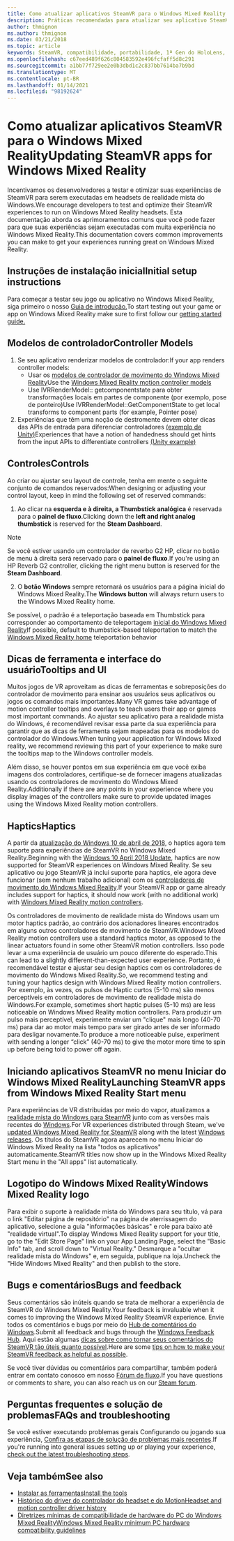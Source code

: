 ```yaml
---
title: Como atualizar aplicativos SteamVR para o Windows Mixed Reality
description: Práticas recomendadas para atualizar seu aplicativo SteamVR para maximizar a compatibilidade com headsets de realidade mista do Windows.
author: thmignon
ms.author: thmignon
ms.date: 03/21/2018
ms.topic: article
keywords: SteamVR, compatibilidade, portabilidade, 1ª Gen do HoloLens, headset de realidade misturada, headset da realidade do Windows, fone de ouvido, migração, Windows 10, fluxo, controladores de movimento, haptics
ms.openlocfilehash: c67eed489f626c804583592e496fcfaff5d8c291
ms.sourcegitcommit: a1bb77f729ee2e0b3dbd1c2c837bb7614ba7b9bd
ms.translationtype: MT
ms.contentlocale: pt-BR
ms.lasthandoff: 01/14/2021
ms.locfileid: "98192624"
---
```

# <a name="updating-steamvr-apps-for-windows-mixed-reality"></a><span data-ttu-id="c3112-104">Como atualizar aplicativos SteamVR para o Windows Mixed Reality</span><span class="sxs-lookup"><span data-stu-id="c3112-104">Updating SteamVR apps for Windows Mixed Reality</span></span>

<span data-ttu-id="c3112-105">Incentivamos os desenvolvedores a testar e otimizar suas experiências de SteamVR para serem executadas em headsets de realidade mista do Windows.</span><span class="sxs-lookup"><span data-stu-id="c3112-105">We encourage developers to test and optimize their SteamVR experiences to run on Windows Mixed Reality headsets.</span></span> <span data-ttu-id="c3112-106">Esta documentação aborda os aprimoramentos comuns que você pode fazer para que suas experiências sejam executadas com muita experiência no Windows Mixed Reality.</span><span class="sxs-lookup"><span data-stu-id="c3112-106">This documentation covers common improvements you can make to get your experiences running great on Windows Mixed Reality.</span></span>

## <a name="initial-setup-instructions"></a><span data-ttu-id="c3112-107">Instruções de instalação inicial</span><span class="sxs-lookup"><span data-stu-id="c3112-107">Initial setup instructions</span></span>

<span data-ttu-id="c3112-108">Para começar a testar seu jogo ou aplicativo no Windows Mixed Reality, siga primeiro o nosso [Guia de introdução.](https://aka.ms/WindowsMixedRealitySteamVR)</span><span class="sxs-lookup"><span data-stu-id="c3112-108">To start testing out your game or app on Windows Mixed Reality make sure to first follow our [getting started guide.](https://aka.ms/WindowsMixedRealitySteamVR)</span></span>

## <a name="controller-models"></a><span data-ttu-id="c3112-109">Modelos de controlador</span><span class="sxs-lookup"><span data-stu-id="c3112-109">Controller Models</span></span>

1. <span data-ttu-id="c3112-110">Se seu aplicativo renderizar modelos de controlador:</span><span class="sxs-lookup"><span data-stu-id="c3112-110">If your app renders controller models:</span></span>
    * <span data-ttu-id="c3112-111">Usar os [modelos de controlador de movimento do Windows Mixed Reality](../../design/motion-controllers.md#rendering-the-motion-controller-model)</span><span class="sxs-lookup"><span data-stu-id="c3112-111">Use the [Windows Mixed Reality motion controller models](../../design/motion-controllers.md#rendering-the-motion-controller-model)</span></span>
    * <span data-ttu-id="c3112-112">Use IVRRenderModel:: getcomponentstate para obter transformações locais em partes de componente (por exemplo, pose de ponteiro)</span><span class="sxs-lookup"><span data-stu-id="c3112-112">Use IVRRenderModel::GetComponentState to get local transforms to component parts (for example, Pointer pose)</span></span>
2. <span data-ttu-id="c3112-113">Experiências que têm uma noção de destromente devem obter dicas das APIs de entrada para diferenciar controladores [(exemplo de Unity)](../unity/motion-controllers-in-unity.md#unity-buttonaxis-mapping-table)</span><span class="sxs-lookup"><span data-stu-id="c3112-113">Experiences that have a notion of handedness should get hints from the input APIs to differentiate controllers [(Unity example)](../unity/motion-controllers-in-unity.md#unity-buttonaxis-mapping-table)</span></span>

## <a name="controls"></a><span data-ttu-id="c3112-114">Controles</span><span class="sxs-lookup"><span data-stu-id="c3112-114">Controls</span></span>

<span data-ttu-id="c3112-115">Ao criar ou ajustar seu layout de controle, tenha em mente o seguinte conjunto de comandos reservados:</span><span class="sxs-lookup"><span data-stu-id="c3112-115">When designing or adjusting your control layout, keep in mind the following set of reserved commands:</span></span>
1. <span data-ttu-id="c3112-116">Ao clicar na **esquerda e à direita, a Thumbstick analógica** é reservada para o **painel de fluxo**.</span><span class="sxs-lookup"><span data-stu-id="c3112-116">Clicking down the **left and right analog thumbstick** is reserved for the **Steam Dashboard**.</span></span>

> [!NOTE]
> <span data-ttu-id="c3112-117">Se você estiver usando um controlador de reverbo G2 HP, clicar no botão de menu à direita será reservado para o **painel de fluxo**.</span><span class="sxs-lookup"><span data-stu-id="c3112-117">If you're using an HP Reverb G2 controller, clicking the right menu button is reserved for the **Steam Dashboard**.</span></span>

2. <span data-ttu-id="c3112-118">O **botão Windows** sempre retornará os usuários para a página inicial do Windows Mixed Reality.</span><span class="sxs-lookup"><span data-stu-id="c3112-118">The **Windows button** will always return users to the Windows Mixed Reality home.</span></span>

<span data-ttu-id="c3112-119">Se possível, o padrão é a teleportação baseada em Thumbstick para corresponder ao comportamento de teleportagem [inicial do Windows Mixed Reality](../../discover/navigating-the-windows-mixed-reality-home.md#getting-around-your-home)</span><span class="sxs-lookup"><span data-stu-id="c3112-119">If possible, default to thumbstick-based teleportation to match the [Windows Mixed Reality home](../../discover/navigating-the-windows-mixed-reality-home.md#getting-around-your-home) teleportation behavior</span></span>

## <a name="tooltips-and-ui"></a><span data-ttu-id="c3112-120">Dicas de ferramenta e interface do usuário</span><span class="sxs-lookup"><span data-stu-id="c3112-120">Tooltips and UI</span></span>

<span data-ttu-id="c3112-121">Muitos jogos de VR aproveitam as dicas de ferramentas e sobreposições do controlador de movimento para ensinar aos usuários seus aplicativos ou jogos os comandos mais importantes.</span><span class="sxs-lookup"><span data-stu-id="c3112-121">Many VR games take advantage of motion controller tooltips and overlays to teach users their app or games most important commands.</span></span> <span data-ttu-id="c3112-122">Ao ajustar seu aplicativo para a realidade mista do Windows, é recomendável revisar essa parte da sua experiência para garantir que as dicas de ferramenta sejam mapeadas para os modelos do controlador do Windows.</span><span class="sxs-lookup"><span data-stu-id="c3112-122">When tuning your application for Windows Mixed reality, we recommend reviewing this part of your experience to make sure the tooltips map to the Windows controller models.</span></span>

<span data-ttu-id="c3112-123">Além disso, se houver pontos em sua experiência em que você exiba imagens dos controladores, certifique-se de fornecer imagens atualizadas usando os controladores de movimento do Windows Mixed Reality.</span><span class="sxs-lookup"><span data-stu-id="c3112-123">Additionally if there are any points in your experience where you display images of the controllers make sure to provide updated images using the Windows Mixed Reality motion controllers.</span></span>

## <a name="haptics"></a><span data-ttu-id="c3112-124">Haptics</span><span class="sxs-lookup"><span data-stu-id="c3112-124">Haptics</span></span>

<span data-ttu-id="c3112-125">A partir da [atualização do Windows 10 de abril de 2018](https://docs.microsoft.com/windows/mixed-reality/enthusiast-guide/release-notes-april-2018), o haptics agora tem suporte para experiências de SteamVR no Windows Mixed Reality.</span><span class="sxs-lookup"><span data-stu-id="c3112-125">Beginning with the [Windows 10 April 2018 Update](https://docs.microsoft.com/windows/mixed-reality/enthusiast-guide/release-notes-april-2018), haptics are now supported for SteamVR experiences on Windows Mixed Reality.</span></span> <span data-ttu-id="c3112-126">Se seu aplicativo ou jogo SteamVR já inclui suporte para haptics, ele agora deve funcionar (sem nenhum trabalho adicional) com os [controladores de movimento do Windows Mixed Reality](../../design/motion-controllers.md).</span><span class="sxs-lookup"><span data-stu-id="c3112-126">If your SteamVR app or game already includes support for haptics, it should now work (with no additional work) with [Windows Mixed Reality motion controllers](../../design/motion-controllers.md).</span></span>

<span data-ttu-id="c3112-127">Os controladores de movimento de realidade mista do Windows usam um motor haptics padrão, ao contrário dos acionadores lineares encontrados em alguns outros controladores de movimento de SteamVR.</span><span class="sxs-lookup"><span data-stu-id="c3112-127">Windows Mixed Reality motion controllers use a standard haptics motor, as opposed to the linear actuators found in some other SteamVR motion controllers.</span></span> <span data-ttu-id="c3112-128">Isso pode levar a uma experiência de usuário um pouco diferente do esperado.</span><span class="sxs-lookup"><span data-stu-id="c3112-128">This can lead to a slightly different-than-expected user experience.</span></span> <span data-ttu-id="c3112-129">Portanto, é recomendável testar e ajustar seu design haptics com os controladores de movimento do Windows Mixed Reality.</span><span class="sxs-lookup"><span data-stu-id="c3112-129">So, we recommend testing and tuning your haptics design with Windows Mixed Reality motion controllers.</span></span> <span data-ttu-id="c3112-130">Por exemplo, às vezes, os pulsos de Haptic curtos (5-10 ms) são menos perceptíveis em controladores de movimento de realidade mista do Windows.</span><span class="sxs-lookup"><span data-stu-id="c3112-130">For example, sometimes short haptic pulses (5-10 ms) are less noticeable on Windows Mixed Reality motion controllers.</span></span> <span data-ttu-id="c3112-131">Para produzir um pulso mais perceptível, experimente enviar um "clique" mais longo (40-70 ms) para dar ao motor mais tempo para ser girado antes de ser informado para desligar novamente.</span><span class="sxs-lookup"><span data-stu-id="c3112-131">To produce a more noticeable pulse, experiment with sending a longer “click” (40-70 ms) to give the motor more time to spin up before being told to power off again.</span></span>

## <a name="launching-steamvr-apps-from-windows-mixed-reality-start-menu"></a><span data-ttu-id="c3112-132">Iniciando aplicativos SteamVR no menu Iniciar do Windows Mixed Reality</span><span class="sxs-lookup"><span data-stu-id="c3112-132">Launching SteamVR apps from Windows Mixed Reality Start menu</span></span>

<span data-ttu-id="c3112-133">Para experiências de VR distribuídas por meio do vapor, atualizamos a [realidade mista do Windows para SteamVR](https://steamcommunity.com/games/719950/announcements/detail/1687045485866139800) junto com as versões mais recentes do [Windows](https://insider.windows.com).</span><span class="sxs-lookup"><span data-stu-id="c3112-133">For VR experiences distributed through Steam, we've [updated Windows Mixed Reality for SteamVR](https://steamcommunity.com/games/719950/announcements/detail/1687045485866139800) along with the latest [Windows releases](https://insider.windows.com).</span></span> <span data-ttu-id="c3112-134">Os títulos do SteamVR agora aparecem no menu Iniciar do Windows Mixed Reality na lista "todos os aplicativos" automaticamente.</span><span class="sxs-lookup"><span data-stu-id="c3112-134">SteamVR titles now show up in the Windows Mixed Reality Start menu in the "All apps" list automatically.</span></span>

## <a name="windows-mixed-reality-logo"></a><span data-ttu-id="c3112-135">Logotipo do Windows Mixed Reality</span><span class="sxs-lookup"><span data-stu-id="c3112-135">Windows Mixed Reality logo</span></span>

<span data-ttu-id="c3112-136">Para exibir o suporte à realidade mista do Windows para seu título, vá para o link "Editar página de repositório" na página de aterrissagem do aplicativo, selecione a guia "informações básicas" e role para baixo até "realidade virtual".</span><span class="sxs-lookup"><span data-stu-id="c3112-136">To display Windows Mixed Reality support for your title, go to the "Edit Store Page" link on your App Landing Page, select the "Basic Info" tab, and scroll down to "Virtual Reality."</span></span> <span data-ttu-id="c3112-137">Desmarque a "ocultar realidade mista do Windows" e, em seguida, publique na loja.</span><span class="sxs-lookup"><span data-stu-id="c3112-137">Uncheck the "Hide Windows Mixed Reality" and then publish to the store.</span></span>

## <a name="bugs-and-feedback"></a><span data-ttu-id="c3112-138">Bugs e comentários</span><span class="sxs-lookup"><span data-stu-id="c3112-138">Bugs and feedback</span></span>

<span data-ttu-id="c3112-139">Seus comentários são inúteis quando se trata de melhorar a experiência de SteamVR do Windows Mixed Reality.</span><span class="sxs-lookup"><span data-stu-id="c3112-139">Your feedback is invaluable when it comes to improving the Windows Mixed Reality SteamVR experience.</span></span> <span data-ttu-id="c3112-140">Envie todos os comentários e bugs por meio do [Hub de comentários do Windows](https://docs.microsoft.com/windows/mixed-reality/enthusiast-guide/filing-feedback).</span><span class="sxs-lookup"><span data-stu-id="c3112-140">Submit all feedback and bugs through the [Windows Feedback Hub](https://docs.microsoft.com/windows/mixed-reality/enthusiast-guide/filing-feedback).</span></span> <span data-ttu-id="c3112-141">Aqui estão algumas [dicas sobre como tornar seus comentários do SteamVR tão úteis quanto possível](https://docs.microsoft.com/windows/mixed-reality/enthusiast-guide/using-steamvr-with-windows-mixed-reality#sharing-feedback-on-steamvr).</span><span class="sxs-lookup"><span data-stu-id="c3112-141">Here are some [tips on how to make your SteamVR feedback as helpful as possible](https://docs.microsoft.com/windows/mixed-reality/enthusiast-guide/using-steamvr-with-windows-mixed-reality#sharing-feedback-on-steamvr).</span></span>

<span data-ttu-id="c3112-142">Se você tiver dúvidas ou comentários para compartilhar, também poderá entrar em contato conosco em nosso [Fórum de fluxo](https://steamcommunity.com/app/719950/discussions/).</span><span class="sxs-lookup"><span data-stu-id="c3112-142">If you have questions or comments to share, you can also reach us on our [Steam forum](https://steamcommunity.com/app/719950/discussions/).</span></span>

## <a name="faqs-and-troubleshooting"></a><span data-ttu-id="c3112-143">Perguntas frequentes e solução de problemas</span><span class="sxs-lookup"><span data-stu-id="c3112-143">FAQs and troubleshooting</span></span>

<span data-ttu-id="c3112-144">Se você estiver executando problemas gerais Configurando ou jogando sua experiência, [Confira as etapas de solução de problemas mais recentes](https://docs.microsoft.com/windows/mixed-reality/enthusiast-guide/troubleshooting-windows-mixed-reality#steamvr).</span><span class="sxs-lookup"><span data-stu-id="c3112-144">If you're running into general issues setting up or playing your experience, [check out the latest troubleshooting steps](https://docs.microsoft.com/windows/mixed-reality/enthusiast-guide/troubleshooting-windows-mixed-reality#steamvr).</span></span>

## <a name="see-also"></a><span data-ttu-id="c3112-145">Veja também</span><span class="sxs-lookup"><span data-stu-id="c3112-145">See also</span></span>

* [<span data-ttu-id="c3112-146">Instalar as ferramentas</span><span class="sxs-lookup"><span data-stu-id="c3112-146">Install the tools</span></span>](../install-the-tools.md)
* [<span data-ttu-id="c3112-147">Histórico do driver do controlador do headset e do Motion</span><span class="sxs-lookup"><span data-stu-id="c3112-147">Headset and motion controller driver history</span></span>](https://docs.microsoft.com/windows/mixed-reality/enthusiast-guide/mixed-reality-software)
* [<span data-ttu-id="c3112-148">Diretrizes mínimas de compatibilidade de hardware do PC do Windows Mixed Reality</span><span class="sxs-lookup"><span data-stu-id="c3112-148">Windows Mixed Reality minimum PC hardware compatibility guidelines</span></span>](https://docs.microsoft.com/windows/mixed-reality/enthusiast-guide/windows-mixed-reality-minimum-pc-hardware-compatibility-guidelines)
